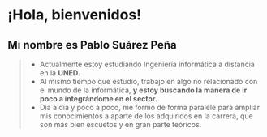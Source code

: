 # ¡Hola, bienvenidos!
## Mi nombre es Pablo Suárez Peña
>- Actualmente estoy estudiando Ingeniería informática a distancia en  la  **UNED.**
>-  Al mismo tiempo que estudio, trabajo en algo no relacionado con el mundo de la informática, **y estoy buscando la manera de ir poco a integrándome en el sector.** 
>- Día a día y poco a poco, me formo de forma paralele para ampliar mis conocimientos a aparte de los adquiridos en la carrera, que son más bien escuetos y en gran parte teóricos.
